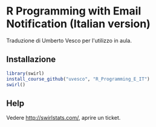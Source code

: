 # R Programming with Email Notification (Italian version)

Traduzione di Umberto Vesco per l'utilizzo in aula.

## Installazione

```r
library(swirl)
install_course_github("uvesco", "R_Programming_E_IT")
swirl()
```

## Help

Vedere http://swirlstats.com/, aprire un ticket.

